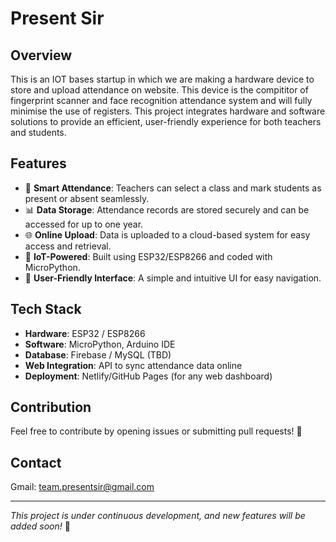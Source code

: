 # Present Sir



## Overview
This is an IOT bases startup in which we are making a hardware device to store and upload attendance on website. This device is the compititor of fingerprint scanner and face recognition attendance system and will fully minimise the use of registers. This project integrates hardware and software solutions to provide an efficient, user-friendly experience for both teachers and students.



## Features

- 📌 **Smart Attendance**: Teachers can select a class and mark students as present or absent seamlessly.
- 📊 **Data Storage**: Attendance records are stored securely and can be accessed for up to one year.
- 🌐 **Online Upload**: Data is uploaded to a cloud-based system for easy access and retrieval.
- 🔌 **IoT-Powered**: Built using ESP32/ESP8266 and coded with MicroPython.
- 📱 **User-Friendly Interface**: A simple and intuitive UI for easy navigation.

## Tech Stack

- **Hardware**: ESP32 / ESP8266
- **Software**: MicroPython, Arduino IDE
- **Database**: Firebase / MySQL (TBD)
- **Web Integration**: API to sync attendance data online
- **Deployment**: Netlify/GitHub Pages (for any web dashboard)



## Contribution

Feel free to contribute by opening issues or submitting pull requests! 🚀



## Contact

Gmail: team.presentsir@gmail.com

---

*This project is under continuous development, and new features will be added soon!* 🚀

